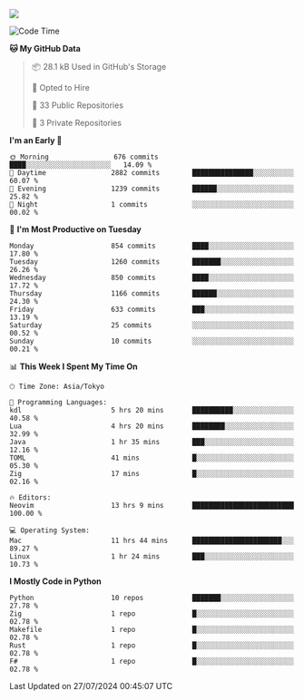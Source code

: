 ![](https://komarev.com/ghpvc/?username=kitagawa-hr)

<!--START_SECTION:waka-->
![Code Time](http://img.shields.io/badge/Code%20Time-966%20hrs%2040%20mins-blue)

**🐱 My GitHub Data** 

> 📦 28.1 kB Used in GitHub's Storage 
 > 
> 💼 Opted to Hire
 > 
> 📜 33 Public Repositories 
 > 
> 🔑 3 Private Repositories 
 > 
**I'm an Early 🐤** 

```text
🌞 Morning                676 commits         ████░░░░░░░░░░░░░░░░░░░░░   14.09 % 
🌆 Daytime                2882 commits        ███████████████░░░░░░░░░░   60.07 % 
🌃 Evening                1239 commits        ██████░░░░░░░░░░░░░░░░░░░   25.82 % 
🌙 Night                  1 commits           ░░░░░░░░░░░░░░░░░░░░░░░░░   00.02 % 
```
📅 **I'm Most Productive on Tuesday** 

```text
Monday                   854 commits         ████░░░░░░░░░░░░░░░░░░░░░   17.80 % 
Tuesday                  1260 commits        ███████░░░░░░░░░░░░░░░░░░   26.26 % 
Wednesday                850 commits         ████░░░░░░░░░░░░░░░░░░░░░   17.72 % 
Thursday                 1166 commits        ██████░░░░░░░░░░░░░░░░░░░   24.30 % 
Friday                   633 commits         ███░░░░░░░░░░░░░░░░░░░░░░   13.19 % 
Saturday                 25 commits          ░░░░░░░░░░░░░░░░░░░░░░░░░   00.52 % 
Sunday                   10 commits          ░░░░░░░░░░░░░░░░░░░░░░░░░   00.21 % 
```


📊 **This Week I Spent My Time On** 

```text
🕑︎ Time Zone: Asia/Tokyo

💬 Programming Languages: 
kdl                      5 hrs 20 mins       ██████████░░░░░░░░░░░░░░░   40.58 % 
Lua                      4 hrs 20 mins       ████████░░░░░░░░░░░░░░░░░   32.99 % 
Java                     1 hr 35 mins        ███░░░░░░░░░░░░░░░░░░░░░░   12.16 % 
TOML                     41 mins             █░░░░░░░░░░░░░░░░░░░░░░░░   05.30 % 
Zig                      17 mins             █░░░░░░░░░░░░░░░░░░░░░░░░   02.16 % 

🔥 Editors: 
Neovim                   13 hrs 9 mins       █████████████████████████   100.00 % 

💻 Operating System: 
Mac                      11 hrs 44 mins      ██████████████████████░░░   89.27 % 
Linux                    1 hr 24 mins        ███░░░░░░░░░░░░░░░░░░░░░░   10.73 % 
```

**I Mostly Code in Python** 

```text
Python                   10 repos            ███████░░░░░░░░░░░░░░░░░░   27.78 % 
Zig                      1 repo              █░░░░░░░░░░░░░░░░░░░░░░░░   02.78 % 
Makefile                 1 repo              █░░░░░░░░░░░░░░░░░░░░░░░░   02.78 % 
Rust                     1 repo              █░░░░░░░░░░░░░░░░░░░░░░░░   02.78 % 
F#                       1 repo              █░░░░░░░░░░░░░░░░░░░░░░░░   02.78 % 
```




 Last Updated on 27/07/2024 00:45:07 UTC
<!--END_SECTION:waka-->
